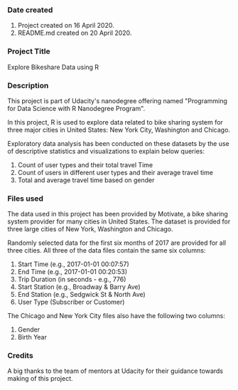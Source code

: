 ### Date created
1. Project created on 16 April 2020.
2. README.md created on 20 April 2020.

### Project Title
Explore Bikeshare Data using R

### Description
This project is part of Udacity's nanodegree offering named "Programming for Data Science with R Nanodegree Program".

In this project, R is used to explore data related to bike sharing system for three major cities in United States:
New York City, Washington and Chicago.

Exploratory data analysis has been conducted on these datasets by the use of descriptive statistics and visualizations to explain below queries:

1. Count of user types and their total travel Time
2. Count of users in different user types and their average travel time
3. Total and average travel time based on gender

### Files used
The data used in this project has been provided by Motivate, a bike sharing system provider for many cities in United States. The dataset is provided for three large cities of New York, Washington and Chicago.

Randomly selected data for the first six months of 2017 are provided for all three cities. All three of the data files contain the same six columns:

1. Start Time (e.g., 2017-01-01 00:07:57)
2. End Time (e.g., 2017-01-01 00:20:53)
3. Trip Duration (in seconds - e.g., 776)
4. Start Station (e.g., Broadway & Barry Ave)
5. End Station (e.g., Sedgwick St & North Ave)
6. User Type (Subscriber or Customer)

The Chicago and New York City files also have the following two columns:

1. Gender
2. Birth Year

### Credits
A big thanks to the team of mentors at Udacity for their guidance towards making of this project.
